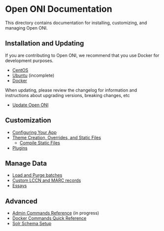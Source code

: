 # Open ONI Documentation

This directory contains documentation for installing, customizing, and managing Open ONI.

## Installation and Updating

If you are contributing to Open ONI, we recommend that you use Docker for
development purposes.

- [CentOS](/docs/install/centos)
- [Ubuntu](/docs/install/ubuntu.md) (incomplete)
- [Docker](/docs/install/docker.md)

When updating, please review the changelog for information and instructions
about upgrading versions, breaking changes, etc

- [Update Open ONI](/CHANGELOG.md)

## Customization

- [Configuring Your App](/docs/customization/configuration.md)
- [Theme Creation, Overrides, and Static Files](/docs/customization/theme.md)
  - [Compile Static Files](/docs/customization/theme.md#compile-static-files)
- [Plugins](/docs/customization/plugins.md)

## Manage Data

- [Load and Purge batches](/docs/manage-data/batches-load-purge.md)
- [Custom LCCN and MARC records](/docs/manage-data/custom-lccn-marc.md)
- [Essays](/docs/manage-data/essays.md)

## Advanced

- [Admin Commands Reference](/docs/advanced/admin-commands.md) (in progress)
- [Docker Commands Quick Reference](/docs/advanced/docker-reference.md)
- [Solr Schema Setup](/core/fixtures/solr-schema/README.md)
